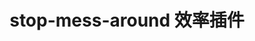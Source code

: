 ---
home: true
heroImage: /images/cn-logo.svg
title: stop-mess-around 效率插件
actionText: 快速上手
actionLink: /zh/guide/getting-started/
actionType: primary
features:

- title: 丰富的瞎逛网站
  details: 插件内置丰富的瞎逛网站，比如知乎，微博，直播网站等，零配置使用，瞎逛网站还可以由您自定义，插件提供了配置界面让您可以轻松新增编辑删除，满足您多样化的效率需求。

- title: 工作学习分心瞎逛网站，被提醒
  details: 当您工作学习走神分心打开瞎逛网站时，将会有弹窗提示您正在浏览瞎逛网页，弹窗中会展示一段励志的加油提示，为您加油打气提示自己，这个加油提示可自行编辑。

- title: 培养工作学习不瞎逛网站的习惯
  details: 以诸多用户经历来说，如果想在平时节约时间，把时间利用在提升资深能力等方面，使用本插件在每次您想要打开浏览器瞎逛时，都会被弹窗提醒这是瞎逛网站，渐渐的您就会养成不看瞎逛网站的习惯，这将在未来给你节省巨大的时间。

- title: 休息一下
  details: 插件在提示弹窗中提供了休息一会儿的按钮，在想休息一会儿时可以关闭弹窗，并在右侧提供休息倒计时，提示您时间紧迫，让您不会一直沉溺于瞎逛网站中。

- title: 记录浏览瞎逛网站时长
  details: 当关闭检测瞎逛网站时，会记录浏览瞎逛网站的时长，让您更清楚的了解您的时间花在哪些地方。

- title: 持续维护
  details: 本插件将免费持续维护，欢迎通过任何形式来支持我们，也欢迎有任何意见欢迎通过右上角的反馈跟我们联系，希望插件能够带给你一点帮助~

footer: MIT Licensed | Copyright © 2021-present OBKoro1
---